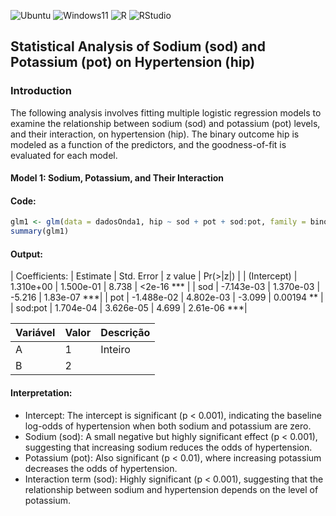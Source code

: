 ![Ubuntu](https://img.shields.io/badge/Ubuntu-Linux-orange)
![Windows11](https://img.shields.io/badge/Windows-11-blue)
![R](https://img.shields.io/badge/R-276DC3?logo=r&logoColor=white&style=flat)
![RStudio](https://img.shields.io/badge/RStudio-75AADB?logo=rstudio&logoColor=white&style=flat)

## Statistical Analysis of Sodium (sod) and Potassium (pot) on Hypertension (hip)

### Introduction

The following analysis involves fitting multiple logistic regression models to examine the relationship between sodium (sod) and potassium (pot) levels, and their interaction, on hypertension (hip). The binary outcome hip is modeled as a function of the predictors, and the goodness-of-fit is evaluated for each model.

#### Model 1: Sodium, Potassium, and Their Interaction

#### Code:
```r
glm1 <- glm(data = dadosOnda1, hip ~ sod + pot + sod:pot, family = binomial)
summary(glm1)
```
#### Output: 

| Coefficients: | Estimate    | Std. Error  | z value  | Pr(>|z|)    |
| (Intercept)   | 1.310e+00   | 1.500e-01   | 8.738    | <2e-16 ***  |
| sod           | -7.143e-03  | 1.370e-03   | -5.216   | 1.83e-07 ***|
| pot           | -1.488e-02  | 4.802e-03   | -3.099   | 0.00194 **  |
| sod:pot       | 1.704e-04   | 3.626e-05   | 4.699    | 2.61e-06 ***|


| Variável | Valor | Descrição |
| -------- | ----- | ----------- |
| A        | 1     | Inteiro     |
| B        | 2     |             |




#### Interpretation:

- Intercept: The intercept is significant (p < 0.001), indicating the baseline log-odds of hypertension when both sodium and potassium are zero.
- Sodium (sod): A small negative but highly significant effect (p < 0.001), suggesting that increasing sodium reduces the odds of hypertension.
- Potassium (pot): Also significant (p < 0.01), where increasing potassium decreases the odds of hypertension.
- Interaction term (sod): Highly significant (p < 0.001), suggesting that the relationship between sodium and hypertension depends on the level of potassium.